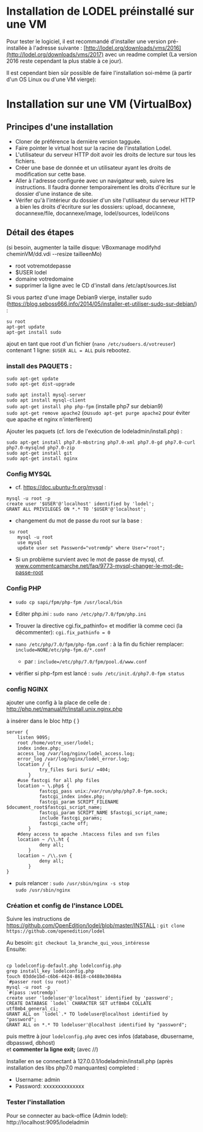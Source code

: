 # Installation de LODEL préinstallé sur une VM  

Pour tester le logiciel, il est recommandé d'installer une version pré-installée à l'adresse suivante : [http://lodel.org/downloads/vms/2016](http://lodel.org/downloads/vms/2017) avec un readme complet (La version 2016 reste cependant la plus stable à ce jour).

Il est cependant bien sûr possible de faire l'installation soi-même (à partir d'un OS Linux ou d'une VM vierge):

# Installation sur une VM (VirtualBox)   

## Principes d'une installation  
- Cloner de préférence la dernière version tagguée.
- Faire pointer le virtual host sur la racine de l'installation Lodel.
- L'utilisateur du serveur HTTP doit avoir les droits de lecture sur tous les fichiers.
- Créer une base de donnée et un utilisateur ayant les droits de modification sur cette base.
- Aller à l'adresse configurée avec un navigateur web, suivre les instructions. Il faudra donner temporairement les droits d'écriture sur le dossier d'une instance de site.
- Vérifer qu'à l'intérieur du dossier d'un site l'utilisateur du serveur HTTP a bien les droits d'écriture sur les dossiers: upload, docannexe, docannexe/file, docannexe/image, lodel/sources, lodel/icons

## Détail des étapes  
(si besoin, augmenter la taille disque: VBoxmanage modifyhd cheminVM/dd.vdi --resize tailleenMo)

- root votremotdepasse
- $USER lodel
- domaine votredomaine
- supprimer la ligne avec le CD d'install dans /etc/apt/sources.list

Si vous partez d'une image Debian9 vierge, installer sudo (https://blog.seboss666.info/2014/05/installer-et-utiliser-sudo-sur-debian/) :

`su root`  
`apt-get update`  
`apt-get install sudo`

ajout en tant que root d'un fichier (`nano /etc/sudoers.d/votreuser`) contenant 1 ligne:
 `$USER ALL = ALL`
puis rebootez.

### install des PAQUETS :   

`sudo apt-get update`  
`sudo apt-get dist-upgrade`  

`sudo apt install mysql-server`  
`sudo apt install mysql-client`  
`sudo apt-get install php php-fpm`  (installe php7 sur debian9)  
`sudo apt-get remove apache2`  (ou`sudo apt-get purge apache2`  pour éviter que apache et nginx n'interfèrent)  

Ajouter les paquets (cf. lors de l'exécution de lodeladmin/install.php) :

`sudo apt-get install php7.0-mbstring php7.0-xml php7.0-gd php7.0-curl php7.0-mysqlnd php7.0-zip`  
`sudo apt-get install git`  
`sudo apt-get install nginx`  

### Config MYSQL  

- cf. https://doc.ubuntu-fr.org/mysql :
<pre><code>mysql -u root -p
create user '$USER'@'localhost' identified by 'lodel';
GRANT ALL PRIVILEGES ON *.* TO '$USER'@'localhost';</code></pre>

- changement du mot de passe du root sur la base :
<pre><code>	su root
	mysql -u root
	use mysql
	update user set Password="votremdp" where User="root";</code></pre>

- Si un problème survient avec le mot de passe de mysql, cf. www.commentcamarche.net/faq/9773-mysql-changer-le-mot-de-passe-root

### Config PHP    

- `sudo cp sapi/fpm/php-fpm /usr/local/bin`  
- Editer php.ini :
	`sudo nano /etc/php/7.0/fpm/php.ini`  
- Trouver la directive cgi.fix_pathinfo= et modifier là comme ceci (la décommenter):
	`cgi.fix_pathinfo = 0`  

- `nano /etc/php/7.0/fpm/php-fpm.conf` : à la fin du fichier remplacer:
	`include=NONE/etc/php-fpm.d/*.conf`   
	- par :
	`include=/etc/php/7.0/fpm/pool.d/www.conf`  
- vérifier si php-fpm est lancé :
	`sudo /etc/init.d/php7.0-fpm status`  

### config NGINX   

ajouter une config à la place de celle de : http://php.net/manual/fr/install.unix.nginx.php

à insérer dans le bloc http {   }  

<pre><code>server {
	listen 9095;
	root /home/votre_user/lodel;
	index index.php;
	access_log /var/log/nginx/lodel_access.log;
	error_log /var/log/nginx/lodel_error.log;
	location / {
			try_files $uri $uri/ =404;
		}
	#use fastcgi for all php files
	location ~ \.php$ {
			fastcgi_pass unix:/var/run/php/php7.0-fpm.sock;
			fastcgi_index index.php;
			fastcgi_param SCRIPT_FILENAME $document_root$fastcgi_script_name;
			fastcgi_param SCRIPT_NAME $fastcgi_script_name;
			include fastcgi_params;
			fastcgi_cache off;
		}
	#deny access to apache .htaccess files and svn files
	location ~ /\\.ht {
			deny all;
		}
	location ~ /\\.svn {
			deny all;
		}
}
</code></pre>

- puis relancer :
	`sudo /usr/sbin/nginx -s stop`  
	`sudo /usr/sbin/nginx`  

### Création et config de l'instance LODEL  

Suivre les instructions de https://github.com/OpenEdition/lodel/blob/master/INSTALL :
`git clone https://github.com/openedition/lodel`  

Au besoin: 
`git checkout la_branche_qui_vous_intéresse`  
Ensuite:
<pre><code>
cp lodelconfig-default.php lodelconfig.php
grep install_key lodelconfig.php
touch 03dde1bd-c6b6-4424-8618-c4488e30484a
`#passer root (su root)`
mysql -u root -p
`#(pass :votremdp)`
create user 'lodeluser'@'localhost' identified by 'password';
CREATE DATABASE `lodel` CHARACTER SET utf8mb4 COLLATE utf8mb4_general_ci;
GRANT ALL on `lodel`.* TO lodeluser@localhost identified by "password";
GRANT ALL on *.* TO lodeluser'@localhost identified by "password";
</code></pre>  
puis mettre à jour `lodelconfig.php` avec ces infos (database, dbusername, dbpasswd, dbhost)  
et **commenter la ligne exit;** (avec //)  

Installer en se connectant à 127.0.0.1/lodeladmin/install.php (après installation des libs php7.0 manquantes) completed :

- Username: admin
- Password: xxxxxxxxxxxxxx

### Tester l'installation  

Pour se connecter au back-office (Admin lodel):   
http://localhost:9095/lodeladmin
